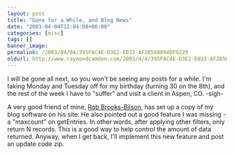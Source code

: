 ```yaml
---
layout: post
title: "Gone for a While, and Blog News"
date: "2003-04-04T12:04:08+06:00"
categories: [misc]
tags: []
banner_image: 
permalink: /2003/04/04/395FAC4E-D3E2-E033-AF2B568894DF9229
oldurl: http://www.raymondcamden.com/2003/4/4/395FAC4E-D3E2-E033-AF2B568894DF9229
---
```


I will be gone all next, so you won't be seeing any posts for a while. I'm taking Monday and Tuesday off for my birthday (turning 30 on the 8th), and the rest of the week I have to "suffer" and visit a client in Aspen, CO. -sigh-

A very good friend of mine, <a href="http://www.cfczone.org/blogs/rob/index.cfm">Rob Brooks-Bilson</a>, has set up a copy of my blog software on his site. He also pointed out a good feature I was missing - a "maxcount" on getEntries. In other words, after applying other filters, only return N records. This is a good way to help control the amount of data returned. Anyway, when I get back, I'll implement this new feature and post an update code zip.